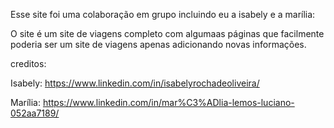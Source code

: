 Esse site foi uma colaboração em grupo incluindo eu a isabely e a marília:

O site é um site de viagens completo com algumaas páginas que facilmente poderia ser um site de viagens apenas adicionando novas informações. 

creditos:

Isabely:
https://www.linkedin.com/in/isabelyrochadeoliveira/

Marília:
https://www.linkedin.com/in/mar%C3%ADlia-lemos-luciano-052aa7189/